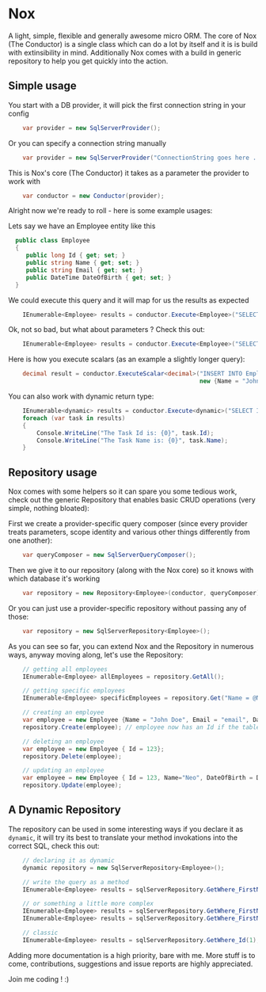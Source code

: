 Nox
===

A light, simple, flexible and generally awesome micro ORM.
The core of Nox (The Conductor) is a single class which can do a lot by itself and it is is build with extinsibility in mind.
Additionally Nox comes with a build in generic repository to help you get quickly into the action.

Simple usage
------------
You start with a DB provider, it will pick the first connection string in your config

```cs
	var provider = new SqlServerProvider();
```

Or you can specify a connection string manually

```cs
	var provider = new SqlServerProvider("ConnectionString goes here ...");
```

This is Nox's core (The Conductor) it takes as a parameter the provider to work with

```cs
	var conductor = new Conductor(provider);
```

Alright now we're ready to roll - here is some example usages:

Lets say we have an Employee entity like this

```cs
  public class Employee
  {
     public long Id { get; set; }
     public string Name { get; set; }
     public string Email { get; set; }
     public DateTime DateOfBirth { get; set; }
  }
```
           
We could execute this query and it will map for us the results as expected

```cs
	IEnumerable<Employee> results = conductor.Execute<Employee>("SELECT Id, Name, Email, DateOfBirth FROM Employee");
```

Ok, not so bad, but what about parameters ? Check this out:

```cs
	IEnumerable<Employee> results = conductor.Execute<Employee>("SELECT * FROM Employee WHERE Id = @Id", new {Id = 123});
```

Here is how you execute scalars (as an example a slightly longer query):

```cs
	decimal result = conductor.ExecuteScalar<decimal>("INSERT INTO Employee (Name, Email, DateOfBirth) VALUES (@Name, @Email, @DateOfBirth) SELECT SCOPE_IDENTITY()", 
													  new {Name = "John Doe", Email = "test@test.com", DateOfBirth = new DateTime(1970, 1, 1)});
```

You can also work with dynamic return type:

```cs
	IEnumerable<dynamic> results = conductor.Execute<dynamic>("SELECT Id, Name FROM Tasks");            
	foreach (var task in results)
	{
		Console.WriteLine("The Task Id is: {0}", task.Id);
		Console.WriteLine("The Task Name is: {0}", task.Name);
	}
```

Repository usage
----------------

Nox comes with some helpers so it can spare you some tedious work, check out the generic Repository that enables basic CRUD operations (very simple, nothing bloated):

First we create a provider-specific query composer (since every provider treats parameters, scope identity and various other things differently from one another):

```cs
	var queryComposer = new SqlServerQueryComposer();
```

Then we give it to our repository (along with the Nox core) so it knows with which database it's working

```cs
	var repository = new Repository<Employee>(conductor, queryComposer);
```

Or you can just use a provider-specific repository without passing any of those:

```cs
	var repository = new SqlServerRepository<Employee>();
```

As you can see so far, you can extend Nox and the Repository in numerous ways, anyway moving along, let's use the Repository:

```cs
	// getting all employees
	IEnumerable<Employee> allEmployees = repository.GetAll();

	// getting specific employees
	IEnumerable<Employee> specificEmployees = repository.Get("Name = @Name", new {Name = "Neo"});

	// creating an employee
	var employee = new Employee {Name = "John Doe", Email = "email", DateOfBirth = DateTime.Today};
	repository.Create(employee); // employee now has an Id if the table has identity scope

	// deleting an employee
	var employee = new Employee { Id = 123};
	repository.Delete(employee);

	// updating an employee
	var employee = new Employee { Id = 123, Name="Neo", DateOfBirth = DateTime.Today, Email = "neo@internet.com"};
	repository.Update(employee);	
```

A Dynamic Repository
-----------------------------

The repository can be used in some interesting ways if you declare it as `dynamic`, it will try its best to translate your method invokations into the correct SQL, check this out:

```cs
	// declaring it as dynamic 
	dynamic repository = new SqlServerRepository<Employee>();

	// write the query as a method
	IEnumerable<Employee> results = sqlServerRepository.GetWhere_FirstName("Neo");

	// or something a little more complex
	IEnumerable<Employee> results = sqlServerRepository.GetWhere_FirstName_And_LastName("John", "Smith");
	IEnumerable<Employee> results = sqlServerRepository.GetWhere_FirstName_Or_Email("John", "jsmith@internet.com");

	// classic
	IEnumerable<Employee> results = sqlServerRepository.GetWhere_Id(1);
```

Adding more documentation is a high priority, bare with me.
More stuff is to come, contributions, suggestions and issue reports are highly appreciated.

Join me coding ! :)